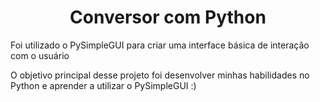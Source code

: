 <h1 align='center'> Conversor com Python </h1>
<p> Foi utilizado o PySimpleGUI para criar uma interface básica de interação com o usuário </p>
<p>O objetivo principal desse projeto foi desenvolver minhas habilidades no Python e aprender a utilizar o PySimpleGUI :) </p>
